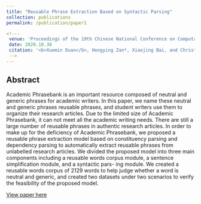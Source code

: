 ```yaml
---
title: "Reusable Phrase Extraction Based on Syntactic Parsing"
collection: publications
permalink: /publication/paper1

<!---
 venue: 'Proceedings of the 19th Chinese National Conference on Computational Linguistics' 
 date: 2020.10.30 
 citation: '<b>Xuemin Duan</b>, Hongying Zan*, Xiaojing Bai, and Christoph Zähner. <i>Proceedings of the 19th Chinese National Conference on Computational Linguistics</i>. <b>CCL 2020</b>.'
 -->
---
```


## Abstract
Academic Phrasebank is an important resource composed of neutral and generic phrases for academic writers. In this paper, we name these neutral and generic phrases reusable phrases, and student writers use them to organize their research articles. Due to the limited size of Academic Phrasebank, it can not meet all the academic writing needs. There are still a large number of reusable phrases in authentic research articles. In order to make up for the deficiency of Academic Phrasebank, we proposed a reusable phrase extraction model based on constituency parsing and dependency parsing to automatically extract reusable phrases from unlabelled research articles. We divided the proposed model into three main components including a reusable words corpus module, a sentence simplification module, and a syntactic pars- ing module. We created a reusable words corpus of 2129 words to help judge whether a word is neutral and generic, and created two datasets under two scenarios to verify the feasibility of the proposed model.

[View paper here](http://xuemduan.github.io/files/paper1.pdf)


